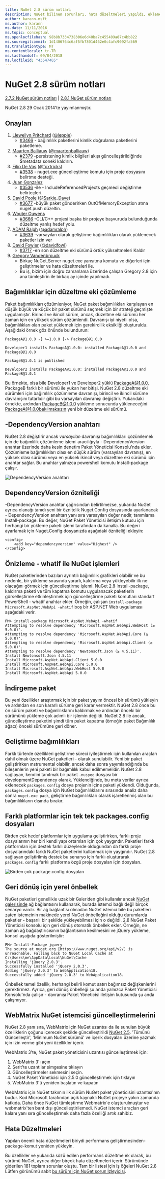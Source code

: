```yaml
---
title: NuGet 2.8 sürüm notları
description: NuGet bilinen sorunları, hata düzeltmeleri yapıldı, eklenen özellikler ve dcr 2.8 sürüm notları.
author: karann-msft
ms.author: karann
ms.date: 11/11/2016
ms.topic: conceptual
ms.openlocfilehash: 98b8b7334738306e6d40ba7c455409a87c4bb822
ms.sourcegitcommit: 1d1406764c6af5fb7801d462e0c4afc9092fa569
ms.translationtype: MT
ms.contentlocale: tr-TR
ms.lasthandoff: 09/04/2018
ms.locfileid: "43547465"
---
```

# <a name="nuget-28-release-notes"></a>NuGet 2.8 sürüm notları

[2.7.2 NuGet sürüm notları](../release-notes/nuget-2.7.2.md) | [2.8.1 NuGet sürüm notları](../release-notes/nuget-2.8.1.md)

NuGet 2.8 29 Ocak 2014'te yayımlanmıştır.

## <a name="acknowledgements"></a>Onayları

1. [Llewellyn Pritchard](https://www.codeplex.com/site/users/view/leppie) ([@leppie](https://twitter.com/leppie))
    - [#3466](https://nuget.codeplex.com/workitem/3466) - bağımlılık paketlerini kimlik doğrulama paketlerini paketleme.
2. [Maarten Balliauw](https://www.codeplex.com/site/users/view/maartenba) ([@maartenballiauw](https://twitter.com/maartenballiauw))
    - [#2379](https://nuget.codeplex.com/workitem/2379) -persistening kimlik bilgileri akışı güncelleştirildiğinde $metadata soneki kaldırın.
3. [Filip De Vos](https://www.codeplex.com/site/users/view/FilipDeVos) ([@foxtricks](https://twitter.com/foxtricks))
    - [#3538](http://nuget.codeplex.com/workitem/3538) - nuget.exe güncelleştirme komutu için proje dosyasını belirtme desteği.
4. [Juan Gonzalez](https://www.codeplex.com/site/users/view/jjgonzalez)
    - [#3536](http://nuget.codeplex.com/workitem/3536) -ile - IncludeReferencedProjects geçmedi değiştirme belirteçleri.
5. [David Poole](https://www.codeplex.com/site/users/view/Sarkie) ([@Sarkie_Dave](https://twitter.com/Sarkie_Dave))
    - [#3677](http://nuget.codeplex.com/workitem/3677) -büyük paket gönderirken OutOfMemoryException atma nuget.push düzeltin.
6. [Wouter Ouwens](https://www.codeplex.com/site/users/view/Despotes)
    - [#3666](http://nuget.codeplex.com/workitem/3666) -CLI/C++ projesi başka bir projeye başvuruda bulunduğunda düzeltme yanlış hedef yolu.
7. [ADAM Ralph](http://www.codeplex.com/site/users/view/adamralph) ([@adamralph](https://twitter.com/adamralph))
    - [#3639](https://nuget.codeplex.com/workitem/3639) -varsayılan olarak geliştirme bağımlılıkları olarak yüklenecek paketler izin ver
8. [David Fowler](https://www.codeplex.com/site/users/view/dfowler) ([@davidfowl](https://twitter.com/davidfowl))
    - [#3717](https://nuget.codeplex.com/workitem/3717) -en son düzeltme eki sürümü örtük yükseltmeleri Kaldır
9. [Gregory Vandenbrouck](https://www.codeplex.com/site/users/view/vdbg)
    - Birkaç NuGet.Server nuget.exe yansıtma komutu ve diğerleri için geliştirmeler ve hata düzeltmeleri ile.
    - Bu iş, bizim için doğru zamanlama üzerinde çalışan Gregory 2.8 için ana tümleştirin ile birkaç ay içinde yapılmadı.

## <a name="patch-resolution-for-dependencies"></a>Bağımlılıklar için düzeltme eki çözümleme

Paket bağımlılıkları çözümleniyor, NuGet paket bağımlılıkları karşılayan en düşük büyük ve küçük bir paket sürümü seçmek için bir strateji geçmişte uygulamıştır. Birincil ve ikincil sürüm, ancak, düzeltme eki sürümü her zaman için en yüksek sürüm çözümlendi. Davranışı iyi niyetli olsa, bağımlılıkları olan paket yüklemek için gerekircilik eksikliği oluşturuldu. Aşağıdaki örnek göz önünde bulundurun:

    PackageA@1.0.0 -[ >=1.0.0 ]-> PackageB@1.0.0

    Developer1 installs PackageA@1.0.0: installed PackageA@1.0.0 and PackageB@1.0.0

    PackageB@1.0.1 is published

    Developer2 installs PackageA@1.0.0: installed PackageA@1.0.0 and PackageB@1.0.1

Bu örnekte, olsa bile Developer1 ve Developer2 yüklü PackageA@1.0.0, PackageB farklı bir sürümü ile yukarı her bitişi. NuGet 2.8 düzeltme eki sürümleri için bağımlılık çözümleme davranışı, birincil ve ikincil sürüme davranışını tutarlıdır gibi bu varsayılan davranışı değiştirir. Yukarıdaki örnekte, ardından PackageB@1.0.0 yükleme sonucunda yükleneceğini PackageA@1.0.0bakılmaksızın yeni bir düzeltme eki sürümü.

## <a name="-dependencyversion-switch"></a>-DependencyVersion anahtarı

NuGet 2.8 değiştirir ancak _varsayılan_ davranışı bağımlılıkları çözümlemek için de bağımlılık çözümleme işlemi aracılığıyla - DependencyVersion anahtar üzerinde daha kesin denetim Paket Yöneticisi Konsolu'nda ekler. Çözümleme bağımlılıkları olası en düşük sürüm (varsayılan davranış), en yüksek olası sürümü veya en yüksek ikincil veya düzeltme eki sürümü için anahtar sağlar.  Bu anahtar yalnızca powershell komutu Install-package çalışır.

![DependencyVersion anahtarı](./media/NuGet-2.8/dependencyversion.png)

## <a name="dependencyversion-attribute"></a>DependencyVersion özniteliği

-DependencyVersion anahtar çağrısından belirtilmezse, yukarıda NuGet ayrıca olanağı tanıdı yeni bir öznitelik Nuget.Config dosyasında ayarlanacak - DependencyVersion anahtarı yanı sıra varsayılan değer nedir, tanımlama Install-package. Bu değer, NuGet Paket Yöneticisi iletişim kutusu için herhangi bir yükleme paketi işlemi tarafından da kanalla. Bu değeri ayarlamak için Nuget.Config dosyanızda aşağıdaki özniteliği ekleyin:

    <config>
        <add key="dependencyversion" value="Highest" />
    </config>

## <a name="preview-nuget-operations-with--whatif"></a>Önizleme - whatif ile NuGet işlemleri

NuGet paketlerinden bazıları ayrıntılı bağımlılık grafikleri olabilir ve bu nedenle, bir yükleme sırasında yararlı, kaldırma veya yükleyebilir ilk ne olacağını görmek için güncelleştirme işlemi. NuGet 2.8 Install-package, kaldırma paketi ve tüm kapatma komutu uygulanacak paketlerin görselleştirme etkinleştirmek için güncelleştirme paketi komutları standart PowerShell - whatif anahtar ekler. Örneğin, çalışan `install-package Microsoft.AspNet.WebApi -whatif` boş bir ASP.NET Web uygulaması aşağıdaki verir.

    PM> install-package Microsoft.AspNet.WebApi -whatif
    Attempting to resolve dependency 'Microsoft.AspNet.WebApi.WebHost (≥ 5.0.0)'.
    Attempting to resolve dependency 'Microsoft.AspNet.WebApi.Core (≥ 5.0.0)'.
    Attempting to resolve dependency 'Microsoft.AspNet.WebApi.Client (≥ 5.0.0)'.
    Attempting to resolve dependency 'Newtonsoft.Json (≥ 4.5.11)'.
    Install Newtonsoft.Json 4.5.11
    Install Microsoft.AspNet.WebApi.Client 5.0.0
    Install Microsoft.AspNet.WebApi.Core 5.0.0
    Install Microsoft.AspNet.WebApi.WebHost 5.0.0
    Install Microsoft.AspNet.WebApi 5.0.0

## <a name="downgrade-package"></a>İndirgeme paket

Bu yeni özellikler araştırmak için bir paket yayım öncesi bir sürümü yükleyin ve ardından en son kararlı sürüme geri karar vermektir. NuGet 2.8 önce bu ön sürüm paketi ve bağımlılıklarını kaldırmak ve ardından önceki bir sürümünü yükleme çok adımlı bir işlemin değildi. NuGet 2.8 ile ancak, güncelleştirme paketini şimdi tüm paket kapatma (örneğin paket Bağımlılık ağacı) önceki sürümüne geri döner.

## <a name="development-dependencies"></a>Geliştirme bağımlılıkları

Farklı türlerde özellikleri geliştirme süreci iyileştirmek için kullanılan araçları dahil olmak üzere NuGet paketleri - olarak sunulabilir. Yeni bir paket geliştirirken ınstrumental olabilir, ancak daha sonra yayımlandığında bu bileşenlerin yeni paketi bir bağımlılık kabul edilmemelidir. NuGet 2.8 sağlayan, kendini tanıtmak bir paket `.nuspec` dosyası bir developmentDependency olarak. Yüklendiğinde, bu meta veriler ayrıca eklenecek `packages.config` dosya projenin içine paketi yüklendi. Olduğunda, `packages.config` dosya için NuGet bağımlılıklarını sırasında analiz daha sonra `nuget.exe pack`, geliştirme bağımlılıkları olarak işaretlenmiş olan bu bağımlılıkların dışında bırakır.

## <a name="individual-packagesconfig-files-for-different-platforms"></a>Farklı platformlar için tek tek packages.config dosyaları

Birden çok hedef platformlar için uygulama geliştirirken, farklı proje dosyalarının her biri kendi yapı ortamları için çok yaygındır. Paketleri farklı platformları için destek farklı düzeylerde olduğundan da farklı proje dosyalarındaki farklı NuGet paketlerini kullanmak için yaygındır. NuGet 2.8 sağlayan geliştirilmiş destek bu senaryo için farklı oluşturarak `packages.config` farklı platforma özgü proje dosyaları için dosyaları.

![Birden çok package.config dosyaları](./media/NuGet-2.8/multiple-packageconfigs.png)

## <a name="fallback-to-local-cache"></a>Geri dönüş için yerel önbellek

NuGet paketleri genellikle uzak bir Galeriden gibi kullanılır ancak [NuGet galerisinde](http://www.nuget.org/) ağ bağlantısını kullanarak, burada istemci bağlı değil birçok senaryo vardır. Bir ağ bağlantısı olmadan NuGet istemci bile bu paketleri zaten istemcinin makinede yerel NuGet önbelleğini olduğu durumlarda paketler - başarılı bir şekilde yükleyebilmesi için o değildi. 2.8 NuGet Paket Yöneticisi konsolu için geri dönüş otomatik önbellek ekler. Örneğin, ne zaman ağ bağdaştırıcısının bağlantısının kesilmesini ve jQuery yükleme, konsol aşağıda gösterilmiştir:

    PM> Install-Package jquery
    The source at nuget.org [https://www.nuget.org/api/v2/] is unreachable. Falling back to NuGet Local Cache at C:\Users\me\AppData\Local\NuGet\Cache
    Installing 'jQuery 2.0.3'.
    Successfully installed 'jQuery 2.0.3'.
    Adding 'jQuery 2.0.3' to WebApplication18.
    Successfully added 'jQuery 2.0.3' to WebApplication18.

Önbellek temel özellik, herhangi belirli komut satırı bağımsız değişkenlerini gerektirmez. Ayrıca, geri dönüş önbelleği şu anda yalnızca Paket Yöneticisi Konsolu'nda çalışır - davranışı Paket Yöneticisi iletişim kutusunda şu anda çalışmıyor.

## <a name="webmatrix-nuget-client-updates"></a>WebMatrix NuGet istemcisi güncelleştirmelerini

NuGet 2.8 yanı sıra, WebMatrix için NuGet uzantısı da ile sunulan büyük özelliklerin çoğunu içerecek şekilde güncelleştirildi [NuGet 2.5](../release-notes/nuget-2.5.md). 'Tümünü Güncelleştir', 'Minimum NuGet sürümü' ve içerik dosyaları üzerine yazmak için izin verme gibi yeni özellikler içerir.

WebMatrix 3'te, NuGet paket yöneticisini uzantısı güncelleştirmek için:

1. WebMatrix 3'ı açın
1. Şerit'te uzantılar simgesine tıklayın
1. Güncelleştirmeler sekmesini seçin.
1. NuGet Paket Yöneticisi için 2.5.0 güncelleştirmek için tıklayın
1. WebMatrix 3'ü yeniden başlatın ve kapatın

WebMatrix için NuGet takımın ilk sürüm NuGet paket yöneticisini uzantısı'nın budur.  Kod Microsoft tarafından açık kaynaklı NuGet projeye yakın zamanda katkıda. Daha önce NuGet tümleştirme Webmatrix'e oluşturulmuştur ve webmatrix'ten bant dışı güncelleştirilemedi.  NuGet istemci araçları geri kalanı yanı sıra güncelleştirmek daha fazla özelliği artık sahibiz.

## <a name="bug-fixes"></a>Hata Düzeltmeleri

Yapılan önemli hata düzeltmeleri biriydi performans geliştirmesinden-package-komut yeniden yükleyin.

Bu özellikler ve yukarıda sözü edilen performans düzeltme ek olarak, bu sürümü NuGet, ayrıca diğer birçok hata düzeltmeleri içerir. Sürümünde giderilen 181 toplam sorunlar oluştu. Tam bir listesi için iş öğeleri NuGet 2.8 Lütfen görünümü sabit [bu sürüm için NuGet sorun İzleyicisi](https://nuget.codeplex.com/workitem/list/advanced?release=NuGet%202.8&status=all).
